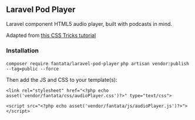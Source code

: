 ## Laravel Pod Player

Laravel component HTML5 audio player, built with podcasts in mind.

Adapted from [this CSS Tricks tutorial](https://css-tricks.com/lets-create-a-custom-audio-player/)

### Installation

`composer require fantata/laravel-pod-player`
`php artisan vendor:publish --tag=public --force`

Then add the JS and CSS to your template(s):

`<link rel="stylesheet" href="<?php echo asset('vendor/fantata/css/audioPlayer.css')?>" type="text/css">`

`<script src="<?php echo asset('vendor/fantata/js/audioPlayer.js')?>"></script>`
